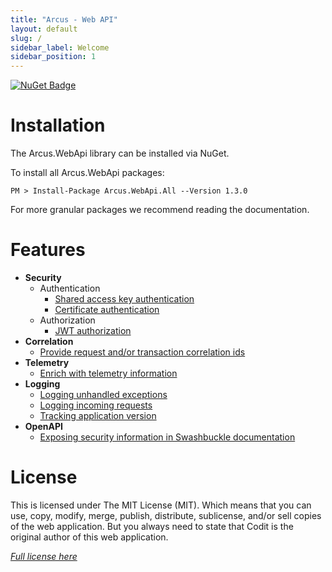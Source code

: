 ```yaml
---
title: "Arcus - Web API"
layout: default
slug: /
sidebar_label: Welcome
sidebar_position: 1
---
```


[![NuGet Badge](https://buildstats.info/nuget/Arcus.WebApi.All?packageVersion=1.3.0)](https://www.nuget.org/packages/Arcus.WebApi.All/1.3.0)

# Installation

The Arcus.WebApi library can be installed via NuGet.

To install all Arcus.WebApi packages:

```shell
PM > Install-Package Arcus.WebApi.All --Version 1.3.0
```

For more granular packages we recommend reading the documentation.

# Features

- **Security**
    - Authentication
        - [Shared access key authentication](./features/security/auth/shared-access-key.md)
        - [Certificate authentication](./features/security/auth/certificate.md)
    - Authorization
        - [JWT authorization](./features/security/auth/jwt.md)
- **Correlation**
    - [Provide request and/or transaction correlation ids](./features/correlation.md)
- **Telemetry**
    - [Enrich with telemetry information](./features/telemetry.md)
- **Logging**
    - [Logging unhandled exceptions](./features/logging#logging-unhandled-exceptions.md)
    - [Logging incoming requests](./features/logging#logging-incoming-requests.md)
    - [Tracking application version](./features/logging#tracking-application-version.md)
- **OpenAPI**
    - [Exposing security information in Swashbuckle documentation](./features/openapi/security-definitions.md)

# License
This is licensed under The MIT License (MIT). Which means that you can use, copy, modify, merge, publish, distribute, sublicense, and/or sell copies of the web application. But you always need to state that Codit is the original author of this web application.

*[Full license here](https://github.com/arcus-azure/arcus.webapi/blob/master/LICENSE)*
